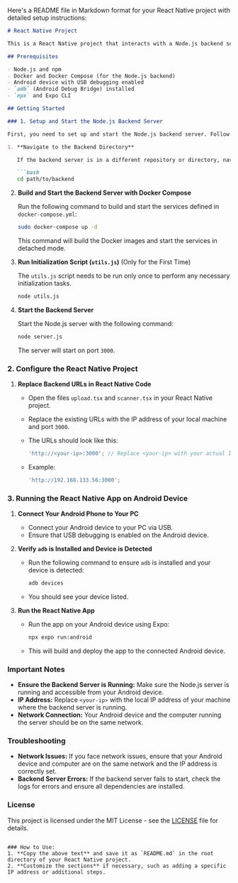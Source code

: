 Here's a README file in Markdown format for your React Native project with detailed setup instructions:

```markdown
# React Native Project

This is a React Native project that interacts with a Node.js backend server for image uploads and scanning. Follow the instructions below to set up and run the project on your local machine and Android device.

## Prerequisites

- Node.js and npm
- Docker and Docker Compose (for the Node.js backend)
- Android device with USB debugging enabled
- `adb` (Android Debug Bridge) installed
- `npx` and Expo CLI

## Getting Started

### 1. Setup and Start the Node.js Backend Server

First, you need to set up and start the Node.js backend server. Follow these steps:

1. **Navigate to the Backend Directory**

   If the backend server is in a different repository or directory, navigate to it:

   ```bash
   cd path/to/backend
   ```

2. **Build and Start the Backend Server with Docker Compose**

   Run the following command to build and start the services defined in `docker-compose.yml`:

   ```bash
   sudo docker-compose up -d
   ```

   This command will build the Docker images and start the services in detached mode.

3. **Run Initialization Script (`utils.js`)** (Only for the First Time)

   The `utils.js` script needs to be run only once to perform any necessary initialization tasks.

   ```bash
   node utils.js
   ```

4. **Start the Backend Server**

   Start the Node.js server with the following command:

   ```bash
   node server.js
   ```

   The server will start on port `3000`.

### 2. Configure the React Native Project

1. **Replace Backend URLs in React Native Code**

   - Open the files `upload.tsx` and `scanner.tsx` in your React Native project.
   - Replace the existing URLs with the IP address of your local machine and port `3000`.
   - The URLs should look like this:

     ```js
     'http://<your-ip>:3000'; // Replace <your-ip> with your actual IP
     ```

   - Example:
     ```js
     'http://192.168.133.56:3000';
     ```

### 3. Running the React Native App on Android Device

1. **Connect Your Android Phone to Your PC**

   - Connect your Android device to your PC via USB.
   - Ensure that USB debugging is enabled on the Android device.

2. **Verify `adb` is Installed and Device is Detected**

   - Run the following command to ensure `adb` is installed and your device is detected:

     ```bash
     adb devices
     ```

   - You should see your device listed.

3. **Run the React Native App**

   - Run the app on your Android device using Expo:

     ```bash
     npx expo run:android
     ```

   - This will build and deploy the app to the connected Android device.

### Important Notes

- **Ensure the Backend Server is Running:** Make sure the Node.js server is running and accessible from your Android device.
- **IP Address:** Replace `<your-ip>` with the local IP address of your machine where the backend server is running.
- **Network Connection:** Your Android device and the computer running the server should be on the same network.

### Troubleshooting

- **Network Issues:** If you face network issues, ensure that your Android device and computer are on the same network and the IP address is correctly set.
- **Backend Server Errors:** If the backend server fails to start, check the logs for errors and ensure all dependencies are installed.

### License

This project is licensed under the MIT License - see the [LICENSE](LICENSE) file for details.
```

### How to Use:
1. **Copy the above text** and save it as `README.md` in the root directory of your React Native project.
2. **Customize the sections** if necessary, such as adding a specific IP address or additional steps.